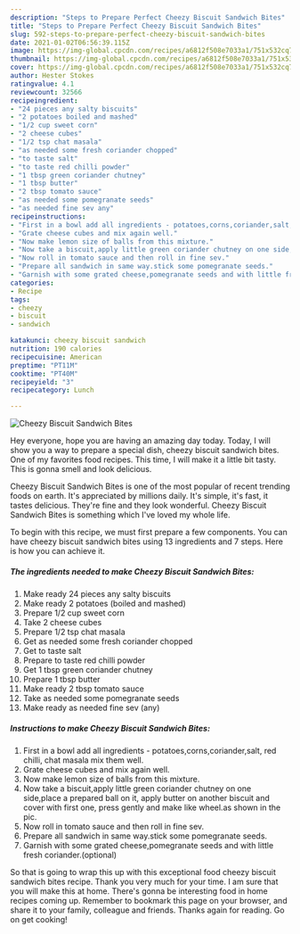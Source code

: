```yaml
---
description: "Steps to Prepare Perfect Cheezy Biscuit Sandwich Bites"
title: "Steps to Prepare Perfect Cheezy Biscuit Sandwich Bites"
slug: 592-steps-to-prepare-perfect-cheezy-biscuit-sandwich-bites
date: 2021-01-02T06:56:39.115Z
image: https://img-global.cpcdn.com/recipes/a6812f508e7033a1/751x532cq70/cheezy-biscuit-sandwich-bites-recipe-main-photo.jpg
thumbnail: https://img-global.cpcdn.com/recipes/a6812f508e7033a1/751x532cq70/cheezy-biscuit-sandwich-bites-recipe-main-photo.jpg
cover: https://img-global.cpcdn.com/recipes/a6812f508e7033a1/751x532cq70/cheezy-biscuit-sandwich-bites-recipe-main-photo.jpg
author: Hester Stokes
ratingvalue: 4.1
reviewcount: 32566
recipeingredient:
- "24 pieces any salty biscuits"
- "2 potatoes boiled and mashed"
- "1/2 cup sweet corn"
- "2 cheese cubes"
- "1/2 tsp chat masala"
- "as needed some fresh coriander chopped"
- "to taste salt"
- "to taste red chilli powder"
- "1 tbsp green coriander chutney"
- "1 tbsp butter"
- "2 tbsp tomato sauce"
- "as needed some pomegranate seeds"
- "as needed fine sev any"
recipeinstructions:
- "First in a bowl add all ingredients - potatoes,corns,coriander,salt, red chilli, chat masala mix them well."
- "Grate cheese cubes and mix again well."
- "Now make lemon size of balls from this mixture."
- "Now take a biscuit,apply little green coriander chutney on one side,place a prepared ball on it, apply butter on another biscuit and cover with first one, press gently and make like wheel.as shown in the pic."
- "Now roll in tomato sauce and then roll in fine sev."
- "Prepare all sandwich in same way.stick some pomegranate seeds."
- "Garnish with some grated cheese,pomegranate seeds and with little fresh coriander.(optional)"
categories:
- Recipe
tags:
- cheezy
- biscuit
- sandwich

katakunci: cheezy biscuit sandwich 
nutrition: 190 calories
recipecuisine: American
preptime: "PT11M"
cooktime: "PT40M"
recipeyield: "3"
recipecategory: Lunch

---
```



![Cheezy Biscuit Sandwich Bites](https://img-global.cpcdn.com/recipes/a6812f508e7033a1/751x532cq70/cheezy-biscuit-sandwich-bites-recipe-main-photo.jpg)

Hey everyone, hope you are having an amazing day today. Today, I will show you a way to prepare a special dish, cheezy biscuit sandwich bites. One of my favorites food recipes. This time, I will make it a little bit tasty. This is gonna smell and look delicious.

Cheezy Biscuit Sandwich Bites is one of the most popular of recent trending foods on earth. It's appreciated by millions daily. It's simple, it's fast, it tastes delicious. They're fine and they look wonderful. Cheezy Biscuit Sandwich Bites is something which I've loved my whole life.




To begin with this recipe, we must first prepare a few components. You can have cheezy biscuit sandwich bites using 13 ingredients and 7 steps. Here is how you can achieve it.

<!--inarticleads1-->

##### The ingredients needed to make Cheezy Biscuit Sandwich Bites:

1. Make ready 24 pieces any salty biscuits
1. Make ready 2 potatoes (boiled and mashed)
1. Prepare 1/2 cup sweet corn
1. Take 2 cheese cubes
1. Prepare 1/2 tsp chat masala
1. Get as needed some fresh coriander chopped
1. Get to taste salt
1. Prepare to taste red chilli powder
1. Get 1 tbsp green coriander chutney
1. Prepare 1 tbsp butter
1. Make ready 2 tbsp tomato sauce
1. Take as needed some pomegranate seeds
1. Make ready as needed fine sev (any)




<!--inarticleads2-->

##### Instructions to make Cheezy Biscuit Sandwich Bites:

1. First in a bowl add all ingredients - potatoes,corns,coriander,salt, red chilli, chat masala mix them well.
1. Grate cheese cubes and mix again well.
1. Now make lemon size of balls from this mixture.
1. Now take a biscuit,apply little green coriander chutney on one side,place a prepared ball on it, apply butter on another biscuit and cover with first one, press gently and make like wheel.as shown in the pic.
1. Now roll in tomato sauce and then roll in fine sev.
1. Prepare all sandwich in same way.stick some pomegranate seeds.
1. Garnish with some grated cheese,pomegranate seeds and with little fresh coriander.(optional)




So that is going to wrap this up with this exceptional food cheezy biscuit sandwich bites recipe. Thank you very much for your time. I am sure that you will make this at home. There's gonna be interesting food in home recipes coming up. Remember to bookmark this page on your browser, and share it to your family, colleague and friends. Thanks again for reading. Go on get cooking!
